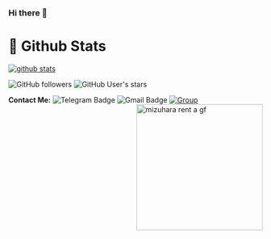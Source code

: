 ### Hi there 👋 

#  🐙 **Github Stats**

[![github stats](https://github-readme-stats.vercel.app/api?username=minatouzuki&show_icons=true&theme=radical)](https://github.com/minatouzuki)

![GitHub followers](https://img.shields.io/github/followers/minatouzuki?color=aqua&label=Followers&style=for-the-badge)
![GitHub User's stars](https://img.shields.io/github/stars/minatouzuki?affiliations=OWNER&color=aqua&style=for-the-badge)



**Contact Me:**
![Telegram Badge](https://img.shields.io/badge/-MinatoUzuki-1ca0f1?style=flat-square&logo=telegram&logoColor=white&link=https://t.me/minatouzuki)
![Gmail Badge](https://img.shields.io/badge/-minatouzuki.me@gmail.com-c14438?style=flat-square&logo=Gmail&logoColor=white&link=minatouzuki.me@gmail.com)
[![Group](https://img.shields.io/badge/dynamic/json?logo=telegram&label=%40ChizuruSupport&labelColor=282c34&suffix=+members&color=2CA5E0&query=%24.data.totalSubs&url=https%3A%2F%2Fapi.spencerwoo.com%2Fsubstats%2F%3Fsource%3Dtelegram%26queryKey%3DChizuruSupport&longCache=true%22)](https://t.me/chizurusupport)
<img align="right" alt="mizuhara rent a gf" height=250 src="https://telegra.ph/file/3f1706d33838035436631.jpg" />
